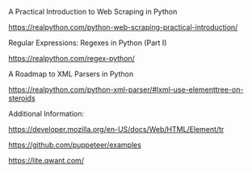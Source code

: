 A Practical Introduction to Web Scraping in Python

https://realpython.com/python-web-scraping-practical-introduction/

Regular Expressions: Regexes in Python (Part I)

https://realpython.com/regex-python/

A Roadmap to XML Parsers in Python

https://realpython.com/python-xml-parser/#lxml-use-elementtree-on-steroids

Additional Information:

https://developer.mozilla.org/en-US/docs/Web/HTML/Element/tr

https://github.com/puppeteer/examples

https://lite.qwant.com/

